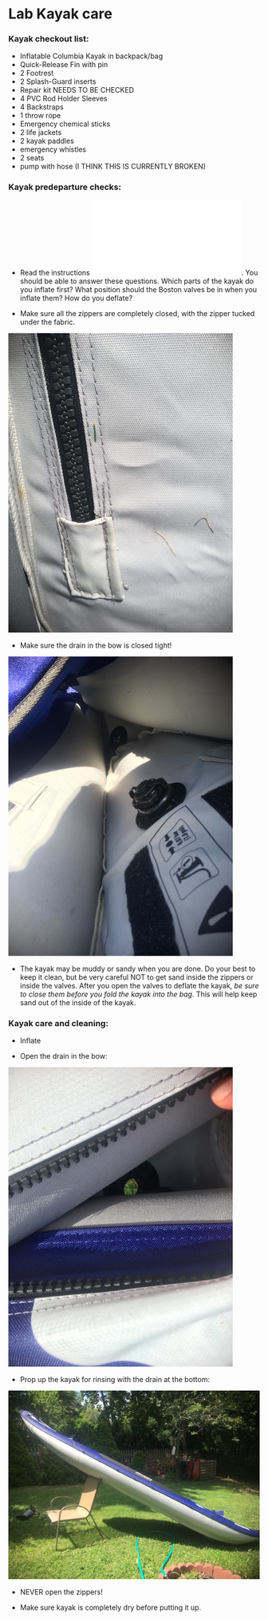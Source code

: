 # Lab Kayak care

### Kayak checkout list:

* Inflatable Columbia Kayak in backpack/bag
* Quick-Release Fin with pin
* 2 Footrest
* 2 Splash-Guard inserts
* Repair kit NEEDS TO BE CHECKED
* 4 PVC Rod Holder Sleeves
* 4 Backstraps
* 1 throw rope
* Emergency chemical sticks
* 2 life jackets
* 2 kayak paddles
* emergency whistles
* 2 seats
* pump with hose (I THINK THIS IS CURRENTLY BROKEN)

 ### Kayak predeparture checks:

* Read the instructions ![](img/kayak_Aquaglide_Manual_2017.pdf). You should be able to answer these questions. Which parts of the kayak do you inflate first? What position should the Boston valves be in when you inflate them? How do you deflate?

* Make sure all the zippers are completely closed, with the zipper tucked under the fabric.

![](img/kayak_zipper2.JPG)

* Make sure the drain in the bow is closed tight!

![](img/kayak_drain_close2.JPG)

* The kayak may be muddy or sandy when you are done. Do your best to keep it clean, but be very careful NOT to get sand inside the zippers or inside the valves. After you open the valves to deflate the kayak, *be sure to close them before you fold the kayak into the bag.* This will help keep sand out of the inside of the kayak.

### Kayak care and cleaning:

* Inflate

* Open the drain in the bow:

![](img/kayak_drain_close.JPG)

* Prop up the kayak for rinsing with the drain at the bottom: 

![](img/kayak_drain.JPG)

* NEVER open the zippers!

* Make sure kayak is completely dry before putting it up.

